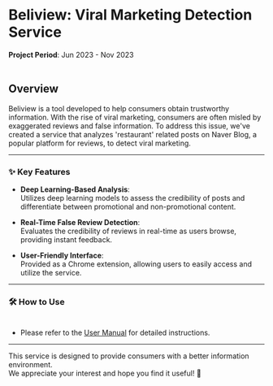 # Beliview: Viral Marketing Detection Service 
**Project Period**: Jun 2023 - Nov 2023<br><br>
## Overview

Beliview is a tool developed to help consumers obtain trustworthy information. With the rise of viral marketing, consumers are often misled by exaggerated reviews and false information. To address this issue, we've created a service that analyzes 'restaurant' related posts on Naver Blog, a popular platform for reviews, to detect viral marketing.

---

### ✨ Key Features

- **Deep Learning-Based Analysis**:  
  Utilizes deep learning models to assess the credibility of posts and differentiate between promotional and non-promotional content.

- **Real-Time False Review Detection**:  
   Evaluates the credibility of reviews in real-time as users browse, providing instant feedback.

- **User-Friendly Interface**:  
  Provided as a Chrome extension, allowing users to easily access and utilize the service.

---

### 🛠️ How to Use<br><br>
- Please refer to the [User Manual](link) for detailed instructions.

---
This service is designed to provide consumers with a better information environment. <br>
We appreciate your interest and hope you find it useful! 🙌   
   
   
